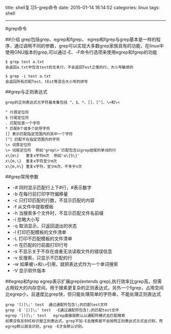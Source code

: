 title: shell复习5-grep命令
date: 2015-01-14 16:14:52
categories: linux
tags: shell

---
#grep命令

##介绍
grep包括grep、egrep和fgrep， egrep和fgrep与grep基本是一样的程序，通过调用不同的参数，grep可以实现大多数grep家族具有的功能，在linux中使用GNU版本的grep,可以通过-E、-F命令行选项来使用egrep和fgrep的功能

````
$ grep test a.txt
会返回a.txt中包含test的文本行，不会返回Test之类的行，大小写敏感的

$ grep -i test a.txt
会返回所有匹配Test、tEst等混合大小写的拼写
````

##grep与正则表达式

````
grep的正则表达式元字符基本集包括 ^、$、*、[]、[^]、\>和\<

^ 行首定位符
$ 行尾定位符
. 匹配任意一个字符
* 匹配0个或多个前导字符
[] 表示匹配指定范围内的其中一个字符
[^] 匹配不在指定范围内的字符
\< 词首定位符
\> 词尾定位符  例如'grep\>'匹配包含以grep结尾的单词的行
x\{m\}   重复x字符m次  例如'o\{5\}'
x\{m,\}  重复x字符至少m次
x\{m,n\} 重复x字符，至少m次，不多于n次
````

##grep常用参数

- -# 同时显示匹配行上下#行，#表示数字
- -b 在每行前打印字符偏移量
- -c 只打印匹配的行数，不显示匹配的内容
- -f 从文件中提取模板
- -h 当搜索多个文件时，不显示匹配文件名前缀
- -i 忽略大小写
- -q 取消显示，只返回退出的状态
- -l 打印匹配模板的文件清单
- -L 打印不匹配模板的文件清单
- -n 在匹配的行前面打印行号
- -s 不显示关于不存在或者无法读取文件的错误信息
- -v 反搜索，只显示不匹配的行
- -w 如果被``\<``和``\>``引用，就把表达式作为一个单词搜索
- -V 显示软件版本

##egrep和fgrep
egrep表示扩展grep(extends grep),执行效率比grep高，但需占用较大的内存空间，用于搜素更复杂的正则表达式，另外一个fgrep，占用空间比egrep小，且速度比grep快，但只能处理简单的字符串，不能处理正则表达式

````
grep '[)]\;' test  通过通配符包含);的匹配test文件
grep -E '[)]\;' test  -E通过通配符包含);的匹配test文件
egrep '[)]\;' test   egrep直接就默认以通配符模式去匹配搜索
如果没有反斜杠标识是正则表达式，grep不加-E去搜索是不会按照正则表达式方式去识别，而egrep默认就会识别，grep -E才会默认识别。
````